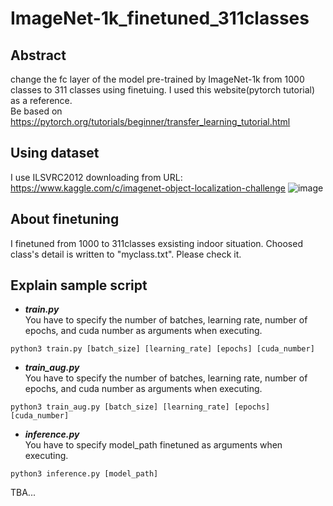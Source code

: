 # ImageNet-1k_finetuned_311classes
## Abstract
change the fc layer of the model pre-trained by ImageNet-1k from 1000 classes to 311 classes using finetuing.
I used this website(pytorch tutorial) as a reference.  
Be based on https://pytorch.org/tutorials/beginner/transfer_learning_tutorial.html  

## Using dataset
I use ILSVRC2012 downloading from URL: https://www.kaggle.com/c/imagenet-object-localization-challenge
![image](https://user-images.githubusercontent.com/99160791/206960723-394c0fc7-ea59-4a68-a439-ffd12d7780a9.jpeg)

## About finetuning
I finetuned from 1000 to 311classes exsisting indoor situation. Choosed class's detail is written to "myclass.txt". Please check it.

## Explain sample script
- ***train.py***  
 You have to specify the number of batches, learning rate, number of epochs, and cuda number as arguments when executing.  
```
python3 train.py [batch_size] [learning_rate] [epochs] [cuda_number]
```

- ***train_aug.py***  
 You have to specify the number of batches, learning rate, number of epochs, and cuda number as arguments when executing.  
```
python3 train_aug.py [batch_size] [learning_rate] [epochs] [cuda_number]
```
- ***inference.py***  
 You have to specify model_path finetuned as arguments when executing.
```
python3 inference.py [model_path]
```


TBA...
